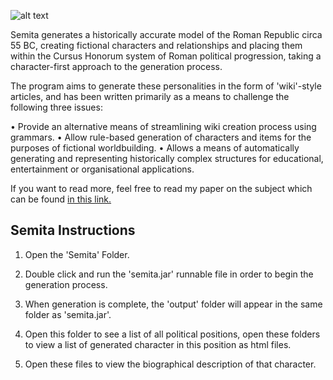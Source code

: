 ![alt text](https://i.imgur.com/VjoK2fy.png)

Semita generates a historically accurate model of the Roman Republic circa 55 BC, creating fictional characters and relationships and placing them within the Cursus Honorum system of Roman political progression, taking a character-first approach to the generation process. 

The program aims to generate these personalities in the form of 'wiki'-style articles, and has been written primarily as a means to challenge the following three issues:

• Provide an alternative means of streamlining wiki creation process using grammars.
• Allow rule-based generation of characters and items for the purposes of fictional worldbuilding.
• Allows a means of automatically generating and representing historically complex structures for educational, entertainment or organisational applications. 

If you want to read more, feel free to read my paper on the subject which can be found [in this link.](https://www.dropbox.com/s/uulqrh8nyle51vz/Semita%20-%20Report.pdf?dl=0)

Semita Instructions
------------------------
1. Open the 'Semita' Folder. 

2. Double click and run the 'semita.jar' runnable file in order to begin the generation process. 

3. When generation is complete, the 'output' folder will appear in the same folder as 'semita.jar'.

4. 	Open this folder to see a list of all political positions, open these folders to view a list of generated character in this position as html files. 

5. Open these files to view the biographical description of that character.
